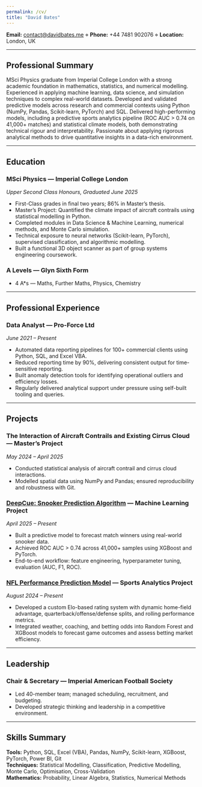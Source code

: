 ```yaml
---
permalink: /cv/
title: "David Bates"
---
```


**Email:** [contact@davidbates.me](mailto:contact@davidbates.me) ⋄ **Phone:** +44 7481 902076 ⋄ **Location:** London, UK  

---

## **Professional Summary**
MSci Physics graduate from Imperial College London with a strong academic foundation in mathematics, statistics, and numerical modelling. Experienced in applying machine learning, data science, and simulation techniques to complex real-world datasets. Developed and validated predictive models across research and commercial contexts using Python (NumPy, Pandas, Scikit-learn, PyTorch) and SQL. Delivered high-performing models, including a predictive sports analytics pipeline (ROC AUC > 0.74 on 41,000+ matches) and statistical climate models, both demonstrating technical rigour and interpretability. Passionate about applying rigorous analytical methods to drive quantitative insights in a data-rich environment.

---

## **Education**

### **MSci Physics — Imperial College London**  
*Upper Second Class Honours, Graduated June 2025*  
- First-Class grades in final two years; 86% in Master’s thesis.  
- Master’s Project: Quantified the climate impact of aircraft contrails using statistical modelling in Python.  
- Completed modules in Data Science & Machine Learning, numerical methods, and Monte Carlo simulation.  
- Technical exposure to neural networks (Scikit-learn, PyTorch), supervised classification, and algorithmic modelling.  
- Built a functional 3D object scanner as part of group systems engineering coursework.  

### **A Levels — Glyn Sixth Form**  
- 4 A*s — Maths, Further Maths, Physics, Chemistry  

---

## **Professional Experience**

### **Data Analyst — Pro-Force Ltd**  
*June 2021 – Present*  
- Automated data reporting pipelines for 100+ commercial clients using Python, SQL, and Excel VBA.  
- Reduced reporting time by 90%, delivering consistent output for time-sensitive reporting.  
- Built anomaly detection tools for identifying operational outliers and efficiency losses.  
- Regularly delivered analytical support under pressure using self-built tooling and queries.  

---

## **Projects**

### **The Interaction of Aircraft Contrails and Existing Cirrus Cloud — Master’s Project**  
*May 2024 – April 2025*  
- Conducted statistical analysis of aircraft contrail and cirrus cloud interactions.  
- Modelled spatial data using NumPy and Pandas; ensured reproducibility and robustness with Git.  

### [**DeepCue: Snooker Prediction Algorithm**](https://davidbates.me/deepcue/) — Machine Learning Project  
*April 2025 – Present*  
- Built a predictive model to forecast match winners using real-world snooker data.  
- Achieved ROC AUC > 0.74 across 41,000+ samples using XGBoost and PyTorch.  
- End-to-end workflow: feature engineering, hyperparameter tuning, evaluation (AUC, F1, ROC).  

### [**NFL Performance Prediction Model**](https://davidbates.me/nfl/) — Sports Analytics Project
*August 2024 – Present*
- Developed a custom Elo-based rating system with dynamic home-field advantage, quarterback/offense/defense splits, and rolling performance metrics.
- Integrated weather, coaching, and betting odds into Random Forest and XGBoost models to forecast game outcomes and assess betting market efficiency.

---

## **Leadership**

### **Chair & Secretary — Imperial American Football Society**  
- Led 40-member team; managed scheduling, recruitment, and budgeting.  
- Developed strategic thinking and leadership in a competitive environment.  

---

## **Skills Summary**
**Tools:** Python, SQL, Excel (VBA), Pandas, NumPy, Scikit-learn, XGBoost, PyTorch, Power BI, Git  
**Techniques:** Statistical Modelling, Classification, Predictive Modelling, Monte Carlo, Optimisation, Cross-Validation  
**Mathematics:** Probability, Linear Algebra, Statistics, Numerical Methods  
